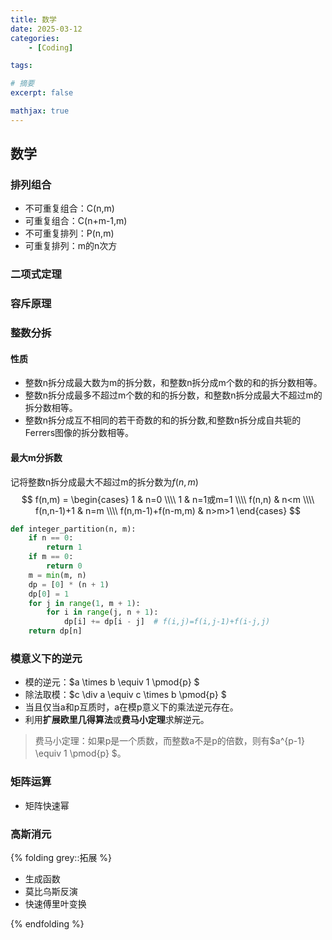```yaml
---
title: 数学
date: 2025-03-12
categories: 
    - [Coding]

tags: 

# 摘要
excerpt: false

mathjax: true
---
```


## 数学
### 排列组合
- 不可重复组合：C(n,m)
- 可重复组合：C(n+m-1,m)
- 不可重复排列：P(n,m)
- 可重复排列：m的n次方

### 二项式定理
### 容斥原理

### 整数分拆
#### 性质
- 整数n拆分成最大数为m的拆分数，和整数n拆分成m个数的和的拆分数相等。
- 整数n拆分成最多不超过m个数的和的拆分数，和整数n拆分成最大不超过m的拆分数相等。
- 整数n拆分成互不相同的若干奇数的和的拆分数,和整数n拆分成自共轭的Ferrers图像的拆分数相等。


#### 最大m分拆数
记将整数n拆分成最大不超过m的拆分数为$f(n,m)$
$$
f(n,m) = 
\begin{cases}
  1 & n=0 \\\\
  1 & n=1或m=1 \\\\
  f(n,n) & n<m \\\\
  f(n,n-1)+1 & n=m \\\\
  f(n,m-1)+f(n-m,m) & n>m>1
\end{cases}
$$

```Python
def integer_partition(n, m):
    if n == 0:
        return 1
    if m == 0:
        return 0
    m = min(m, n)
    dp = [0] * (n + 1)
    dp[0] = 1
    for j in range(1, m + 1):
        for i in range(j, n + 1):
            dp[i] += dp[i - j]  # f(i,j)=f(i,j-1)+f(i-j,j)
    return dp[n]
```


### 模意义下的逆元
- 模的逆元：$a \times b \equiv 1 \pmod{p} $
- 除法取模：$c \div a \equiv c \times b \pmod{p} $
- 当且仅当a和p互质时，a在模p意义下的乘法逆元存在。
- 利用**扩展欧里几得算法**或**费马小定理**求解逆元。
> 费马小定理：如果p是一个质数，而整数a不是p的倍数，则有$a^{p-1} \equiv 1 \pmod{p} $。

### 矩阵运算
- 矩阵快速幂

### 高斯消元

{% folding grey::拓展 %}

- 生成函数
- 莫比乌斯反演
- 快速傅里叶变换

{% endfolding %}